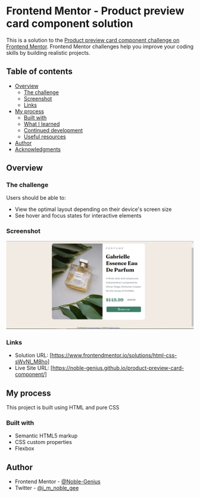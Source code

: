 # Frontend Mentor - Product preview card component solution

This is a solution to the [Product preview card component challenge on Frontend Mentor](https://www.frontendmentor.io/challenges/product-preview-card-component-GO7UmttRfa). Frontend Mentor challenges help you improve your coding skills by building realistic projects. 

## Table of contents

- [Overview](#overview)
  - [The challenge](#the-challenge)
  - [Screenshot](#screenshot)
  - [Links](#links)
- [My process](#my-process)
  - [Built with](#built-with)
  - [What I learned](#what-i-learned)
  - [Continued development](#continued-development)
  - [Useful resources](#useful-resources)
- [Author](#author)
- [Acknowledgments](#acknowledgments)


## Overview

### The challenge

Users should be able to:

- View the optimal layout depending on their device's screen size
- See hover and focus states for interactive elements

### Screenshot

![](images/screenshot.jpg)


### Links

- Solution URL: [https://www.frontendmentor.io/solutions/html-css-sWvNl_M8ho]
- Live Site URL: [https://noble-genius.github.io/product-preview-card-component/]



## My process
This project is built using HTML and pure CSS


### Built with

- Semantic HTML5 markup
- CSS custom properties
- Flexbox


## Author

- Frontend Mentor - [@Noble-Genius](https://www.frontendmentor.io/profile/Noble-Genius)
- Twitter - [@i_m_noble_gee](https://twitter.com/I_m_noble_gee)



